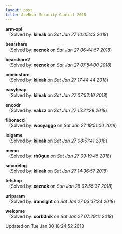 ```yaml
---
layout: post
title: AceBear Security Contest 2018
---
```


<!--break-->

**arm-xpl**  
&nbsp;&nbsp;&nbsp;(Solved by: **kileak** on _Sat Jan 27 10:05:43 2018_)  
  
**bearshare**  
&nbsp;&nbsp;&nbsp;(Solved by: **xeznok** on _Sat Jan 27 06:44:57 2018_)  
  
**bearshare2**  
&nbsp;&nbsp;&nbsp;(Solved by: **xeznok** on _Sat Jan 27 07:54:00 2018_)  
  
**comicstore**  
&nbsp;&nbsp;&nbsp;(Solved by: **kileak** on _Sat Jan 27 17:44:44 2018_)  
  
**easyheap**  
&nbsp;&nbsp;&nbsp;(Solved by: **kileak** on _Sat Jan 27 07:52:10 2018_)  
  
**encodr**  
&nbsp;&nbsp;&nbsp;(Solved by: **vakzz** on _Sat Jan 27 15:21:29 2018_)  
  
**fibonacci**  
&nbsp;&nbsp;&nbsp;(Solved by: **wooyaggo** on _Sat Jan 27 19:51:00 2018_)  
  
**lolgame**  
&nbsp;&nbsp;&nbsp;(Solved by: **kileak** on _Sat Jan 27 08:51:41 2018_)  
  
**memo**  
&nbsp;&nbsp;&nbsp;(Solved by: **rh0gue** on _Sat Jan 27 09:19:45 2018_)  
  
**securelog**  
&nbsp;&nbsp;&nbsp;(Solved by: **kileak** on _Sat Jan 27 14:36:57 2018_)  
  
**tetshop**  
&nbsp;&nbsp;&nbsp;(Solved by: **xeznok** on _Sun Jan 28 02:55:37 2018_)  
  
**urlparam**  
&nbsp;&nbsp;&nbsp;(Solved by: **ironsight** on _Sat Jan 27 03:37:24 2018_)  
  
**welcome**  
&nbsp;&nbsp;&nbsp;(Solved by: **corb3nik** on _Sat Jan 27 07:29:11 2018_)  
  


Updated on Tue Jan 30 18:24:52 2018

